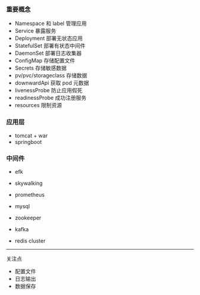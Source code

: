 ### 重要概念

* Namespace 和 label 管理应用
* Service 暴露服务
* Deployment 部署无状态应用
* StatefulSet 部署有状态中间件
* DaemonSet 部署日志收集器
* ConfigMap 存储配置文件
* Secrets 存储敏感数据
* pv/pvc/storageclass 存储数据
* downwardApi 获取 pod 元数据
* livenessProbe 防止应用假死
* readinessProbe 成功注册服务
* resources 限制资源

### 应用层

* tomcat + war
* springboot

### 中间件

* efk
* skywalking
* prometheus
    
* mysql
* zookeeper
* kafka
* redis cluster

---

关注点

* 配置文件
* 日志输出
* 数据保存
